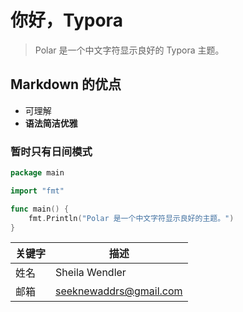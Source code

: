 # 你好，Typora

> Polar 是一个中文字符显示良好的 Typora 主题。

## Markdown 的优点

* 可理解
* **语法简洁优雅**

### 暂时只有日间模式

```go
package main

import "fmt"

func main() {
	fmt.Println("Polar 是一个中文字符显示良好的主题。")
}
```

| 关键字 | 描述                   |
| ------ | ---------------------- |
| 姓名   | Sheila Wendler         |
| 邮箱   | seeknewaddrs@gmail.com |

